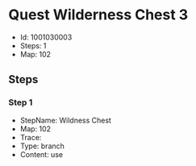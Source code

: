 # Quest Wilderness Chest 3

- Id: 1001030003
- Steps: 1
- Map: 102

## Steps

### Step 1
- StepName:  Wildness Chest
- Map:  102
- Trace:  
- Type:  branch
- Content:  use


